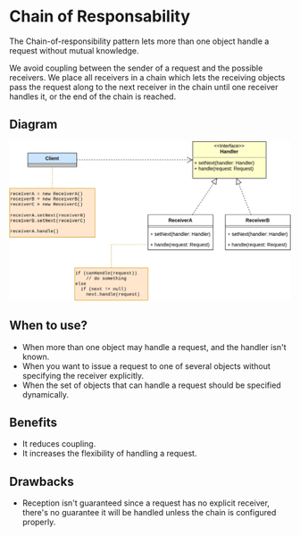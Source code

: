 # Chain of Responsability

The Chain-of-responsibility pattern lets more than one object handle a request without mutual knowledge. 

We avoid coupling between the sender of a request and the possible receivers. We place all receivers in a chain which lets the receiving objects pass the request along to the next receiver in the chain until one receiver handles it, or the end of the chain is reached.

## Diagram

![Chain of Responsability Design Pattern Diagram](/img/chain-of-responsability.jpg)

## When to use?

 - When more than one object may handle a request, and the handler isn't known.
 - When you want to issue a request to one of several objects without specifying the receiver explicitly.
 - When the set of objects that can handle a request should be specified dynamically.

## Benefits

- It reduces coupling.
- It increases the flexibility of handling a request.

## Drawbacks

- Reception isn't guaranteed since a request has no explicit receiver, there's no guarantee it will be handled unless the chain is configured properly.
